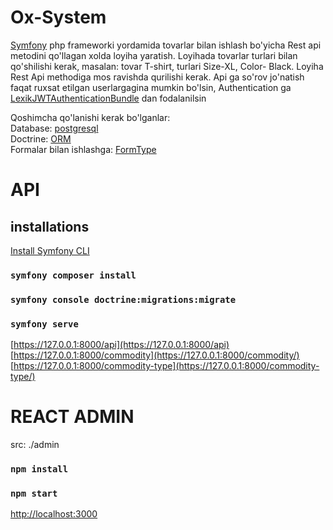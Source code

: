 # Ox-System

[Symfony](https://symfony.com/) php frameworki yordamida tovarlar bilan ishlash bo'yicha Rest api metodini qo'llagan xolda loyiha yaratish. Loyihada tovarlar turlari bilan qo'shilishi kerak,
masalan: tovar T-shirt, turlari Size-XL, Color- Black. Loyiha Rest Api methodiga mos ravishda qurilishi kerak. Api ga so'rov jo'natish faqat ruxsat etilgan userlargagina mumkin bo'lsin, Authentication ga [LexikJWTAuthenticationBundle](https://github.com/lexik/LexikJWTAuthenticationBundle) dan fodalanilsin

Qoshimcha qo'lanishi kerak bo'lganlar: <br />
Database: [postgresql](https://www.postgresql.org/) <br />
Doctrine: [ORM](https://symfony.com/doc/current/doctrine.html) <br />
Formalar bilan ishlashga: [FormType](https://symfony.com/doc/current/forms.html) <br />

# API

## installations

[Install Symfony CLI](https://symfony.com/download)
### `symfony composer install`
### `symfony console doctrine:migrations:migrate`
### `symfony serve`
[https://127.0.0.1:8000/api](https://127.0.0.1:8000/api) <br />
[https://127.0.0.1:8000/commodity](https://127.0.0.1:8000/commodity/) <br />
[https://127.0.0.1:8000/commodity-type](https://127.0.0.1:8000/commodity-type/)

# REACT ADMIN

src: ./admin
### `npm install`
### `npm start`
[http://localhost:3000](http://localhost:3000)